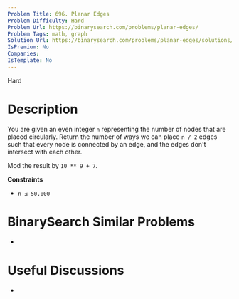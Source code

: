 ```yaml
---
Problem Title: 696. Planar Edges
Problem Difficulty: Hard
Problem Url: https://binarysearch.com/problems/planar-edges/
Problem Tags: math, graph
Solution Url: https://binarysearch.com/problems/planar-edges/solutions/
IsPremium: No
Companies: 
IsTemplate: No
---
```


<span style="color: ;">Hard</span>

# Description

You are given an even integer `n` representing the number of nodes that are placed circularly. Return the number of ways we can place `n / 2` edges such that every node is connected by an edge, and the edges don't intersect with each other.

Mod the result by `10 ** 9 + 7`.

**Constraints**
- `n ≤ 50,000`

# BinarySearch Similar Problems

- []()

# Useful Discussions

- []()

